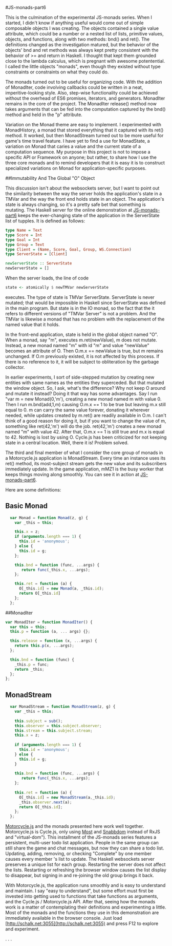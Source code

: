 #JS-monads-part6

This is the culmination of the experimental JS-monads series. When I started, I didn't know if anything useful would come out of simple composable objects I was creating. The objects contained a single value attribute, which could be a number or a nested list of lists, primitive values, objects, and functions, along with two methods: bnd() and ret(). The definitions changed as the investigation matured, but the behavior of the objects' bnd and ret methods was always kept pretty consistent with the behavior of >= and return in Haskell. I thought that kept them grounded close to the lambda calculus, which is pregnant with awesome potentential. I called the little objects "monads", even though they existed without type constraints or constraints on what they could do.

The monads turned out to be useful for organizing code. With the addition of MonadIter, code involving callbacks could be written in a neat, imperitive-looking style. Also, step-wise functionality could be achieved without the overhead of ES6 promises, iterators, and generators. MonadIter remains in the core of the project. The MonadIter release() method now takes arguments that can be fed into the computation captured by the bnd() method and held in the "p" attribute.

Variation on the Monad theme are easy to implement. I experimented with MonadHistory, a monad that stored everything that it captured with its ret() method. It worked, but then MonadStream turned out to be more useful for game's time travel feature. I have yet to find a use for MonadState, a variation on Monad that caries a value and the current state of a computation sequence. My purpose in this project is not to impose a specific API or Framework on anyone; but rather, to share how I use the three core monads and to remind developers that it is easy it is to construct specialized variations on Monad for application-specific purposes.

##Immutability And The Global "O" Object

This discussion isn't about the websockets server, but I want to point out the similarity between the way the server holds the application's state in a TMVar and the way the front end holds state in an object. The application's state is always changing, so it\'s a pretty safe bet that something is mutating. The Haskell server for the online demonstration at [JS-monads-part6](http://schalk.net:3055) keeps the ever-changing state of the application in the ServerState list of tupples. It is defined as follows: 
```haskell
type Name = Text
type Score = Int
type Goal = Int
type Group = Text
type Client = (Name, Score, Goal, Group, WS.Connection)
type ServerState = [Client]

newServerState :: ServerState
newServerState = []
```
When the server loads, the line of code 
```haskell
state <- atomically $ newTMVar newServerState
```
 executes. The type of state is TMVar ServerState. ServerState is never mutated; that would be impossible in Haskell since ServerState was defined in the main program. But state is in the IO monad, so the fact that the it refers to different versions of "TMVar Server" is not a problem. And the TMVar is likewise a monad that has no problem with the replacement of the named value that it holds.

In the front-end application, state is held in the global object named "O". When a monad, say "m", executes m.ret(newValue), m does not mutate. Instead, a new monad named "m" with id "m" and value "newValue" becomes an attribute of O. Then O.m.x == newValue is true, but m remains unchanged. If O.m previously existed, it is not affected by this process. If there is no reference to it, it will be subject to obliteration by the garbage collector.

In earlier experiments, I sort of side-stepped mutation by creating new entities with same names as the entities they superceded. But that mutated the window object. So, I ask, what's the difference? Why not keep O around and mutate it instead? Doing it that way has some advantages. Say I run "var m = new Monad(0,'m'), creating a new monad named m with value 0. Then I run m.bnd(add,1,m) causing O.m.x == 1 to be true but leaving m.x still equal to 0. m can carry the same value forever, donating it wherever needed, while updates created by m.ret() are readily available in O.m. I can't think of a good reason for doing it, but if you want to change the value of m, something like ret(42,'m') will do the job. ret(42,'m') creates a new monad named "m" with value 42. After that, O.m.x == 1 is still true and m.x is equal to 42. Nothing is lost by using O. Cycle.js has been criticized for not keeping state in a central location. Well, there it is! Problem solved.

The third and final member of what I consider the core group of monads in a Motorcycle.js application is MonadStream. Every time an instance uses its ret() method, its most-subject stream gets the new value and its subscribers immediately update. In the game application, mMZ1 is the busy worker that keeps things moving along smoothly. You can see it in action at [JS-monads-part6](http://schalk.net:3055). 

Here are some definitions:
## Basic Monad    
```javascript                 
  var Monad = function Monad(z, g) {
    var _this = this;

    this.x = z;
    if (arguments.length === 1) {
      this.id = 'anonymous';
    } else {
      this.id = g;
    };

    this.bnd = function (func, ...args) {
       return func(_this.x, ...args);
    };

    this.ret = function (a) {
      O[_this.id] = new Monad(a, _this.id);
      return O[_this.id]
    };
  };               
```
##MonadIter
```javascript
var MonadIter = function MonadIter() {
  var this = this;
  this.p = function (a, ... args) {};

  this.release = function (x, ...args) {
    return this.p(x, ...args);
  };

  this.bnd = function (func) {
    _this.p = func;
    return _this;
  };
};
```
## MonadStream
```javascript
  var MonadStream = function MonadStream(z, g) {
    var _this = this;
    
    this.subject = sub();
    this.observer = this.subject.observer;
    this.stream = this.subject.stream;
    this.x = z;
  
    if (arguments.length === 1) {
      this.id = 'anonymous';
    } else {
      this.id = g;
    }
  
    this.bnd = function (func, ...args) {
       return func(_this.x, ...args);
    };
  
    this.ret = function (a) {
      O[_this.id] = new MonadStream(a,_this.id);
      _this.observer.next(a);
      return O[_this.id];
    };
  };
```
[Motorcycle.js](https://github.com/motorcyclejs) and the monads presented here work well together. Motorcycle.js is Cycle.js, only using [Most](https://github.com/cujojs/most) and [Snabbdom](https://github.com/paldepind/snabbdom) instead of RxJS and "virtual-dom").
This installment of the JS-monads series features a persistent, multi-user todo list application. People in the same group can still share the game and chat messages, but now they can share a todo list. Updating, adding, removing, or checking "Complete" by one member causes every member 's list to update. The Haskell websockets server preserves a unique list for each group. Restarting the server does not affect the lists. Restarting or refreshing the browser window causes the list display to disappear, but signing in and re-joining the old group brings it back. 

With Motorcycle.js, the application runs smoothly and is easy to understand and maintain. I say "easy to understand", but some effort must first be invested into getting used to functions that take functions as arguments, and the Cycle.js / Motorcycle.js API. After that, seeing how the monads work is a matter of contemplating their definitions and experimenting a little. Most of the monads and the functions they use in this demonstration are immediately available in the browser console. Just load [http://schalk.net:3055](http://schalk.net:3055) and press F12 to explore and experiment.



.
.
.

